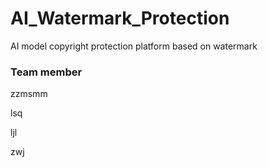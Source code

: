 # AI_Watermark_Protection
AI model copyright protection platform based on watermark



### Team member

zzmsmm

lsq

ljl

zwj